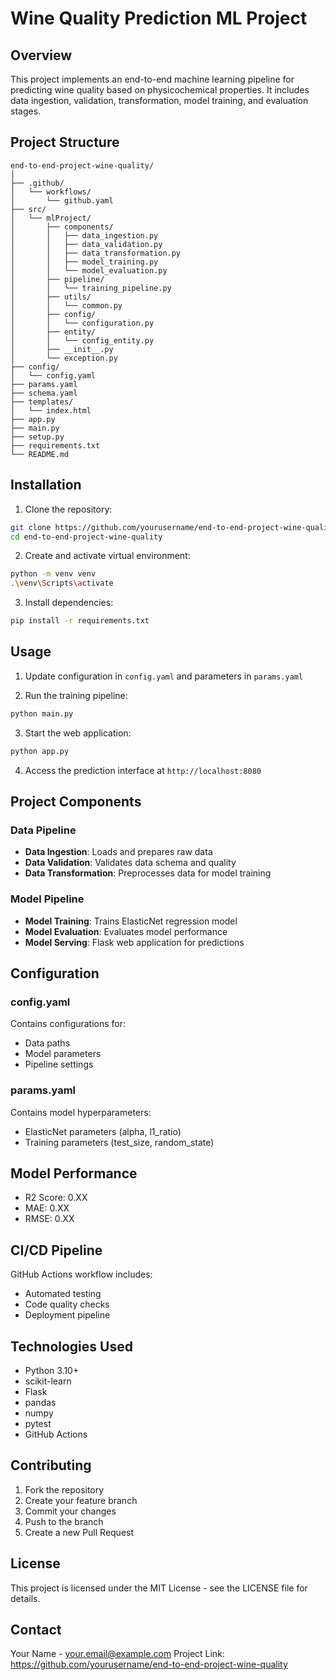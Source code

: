 # Wine Quality Prediction ML Project

## Overview
This project implements an end-to-end machine learning pipeline for predicting wine quality based on physicochemical properties. It includes data ingestion, validation, transformation, model training, and evaluation stages.

## Project Structure
```
end-to-end-project-wine-quality/
│
├── .github/
│   └── workflows/
│       └── github.yaml
├── src/
│   └── mlProject/
│       ├── components/
│       │   ├── data_ingestion.py
│       │   ├── data_validation.py
│       │   ├── data_transformation.py
│       │   ├── model_training.py
│       │   └── model_evaluation.py
│       ├── pipeline/
│       │   └── training_pipeline.py
│       ├── utils/
│       │   └── common.py
│       ├── config/
│       │   └── configuration.py
│       ├── entity/
│       │   └── config_entity.py
│       ├── __init__.py
│       └── exception.py
├── config/
│   └── config.yaml
├── params.yaml
├── schema.yaml
├── templates/
│   └── index.html
├── app.py
├── main.py
├── setup.py
├── requirements.txt
└── README.md
```

## Installation

1. Clone the repository:
```bash
git clone https://github.com/yourusername/end-to-end-project-wine-quality.git
cd end-to-end-project-wine-quality
```

2. Create and activate virtual environment:
```bash
python -m venv venv
.\venv\Scripts\activate
```

3. Install dependencies:
```bash
pip install -r requirements.txt
```

## Usage

1. Update configuration in `config.yaml` and parameters in `params.yaml`

2. Run the training pipeline:
```bash
python main.py
```

3. Start the web application:
```bash
python app.py
```

4. Access the prediction interface at `http://localhost:8080`

## Project Components

### Data Pipeline
- **Data Ingestion**: Loads and prepares raw data
- **Data Validation**: Validates data schema and quality
- **Data Transformation**: Preprocesses data for model training

### Model Pipeline
- **Model Training**: Trains ElasticNet regression model
- **Model Evaluation**: Evaluates model performance
- **Model Serving**: Flask web application for predictions

## Configuration

### config.yaml
Contains configurations for:
- Data paths
- Model parameters
- Pipeline settings

### params.yaml
Contains model hyperparameters:
- ElasticNet parameters (alpha, l1_ratio)
- Training parameters (test_size, random_state)

## Model Performance
- R2 Score: 0.XX
- MAE: 0.XX
- RMSE: 0.XX

## CI/CD Pipeline
GitHub Actions workflow includes:
- Automated testing
- Code quality checks
- Deployment pipeline

## Technologies Used
- Python 3.10+
- scikit-learn
- Flask
- pandas
- numpy
- pytest
- GitHub Actions

## Contributing
1. Fork the repository
2. Create your feature branch
3. Commit your changes
4. Push to the branch
5. Create a new Pull Request

## License
This project is licensed under the MIT License - see the LICENSE file for details.

## Contact
Your Name - your.email@example.com
Project Link: https://github.com/yourusername/end-to-end-project-wine-quality